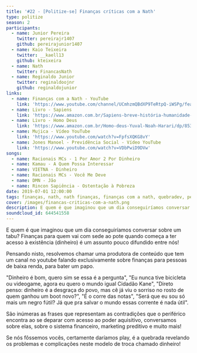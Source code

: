 ```yaml
---
title: '#22 - [Politize-se] Finanças críticas com a Nath'
type: politize
season: 2
participants:
  - name: Junior Pereira
    twitter: pereirajr1407
    github: pereirajunior1407
  - name: Kaio Teixeira
    twitter: __kaell13
    github: kteixeira
  - name: Nath
    twitter: FinancasNath
  - name: Reginaldo Junior
    twitter: reginaldoojnr
    github: reginaldojunior
links:
  - name: Finanças com a Nath - YouTube
    link: 'https://www.youtube.com/channel/UCmhzmQBdXP9TeRtpQ-iWSPg/featured'
  - name: Livro - Sapiens
    link: 'https://www.amazon.com.br/Sapiens-breve-história-humanidade-1288/dp/8525434612'
  - name: Livro - Homo Deus
    link: 'https://www.amazon.com.br/Homo-deus-Yuval-Noah-Harari/dp/8535928197'
  - name: Mujica - Vídeo YouTube
    link: 'https://www.youtube.com/watch?v=FpfsXQKG8vY'
  - name: Jones Manoel - Previdência Social - Vídeo YouTube
    link: 'https://www.youtube.com/watch?v=VDbPwiD9DVw'
songs:
  - name: Racionais MCs - 1 Por Amor 2 Por Dinheiro
  - name: Kamau - A Quem Possa Interessar
  - name: VIETNA - Dinheiro
  - name: Racionais MCs - Você Me Deve
  - name: DMN - Jão
  - name: Rincon Sapiência - Ostentação à Pobreza
date: 2019-07-01 12:00:00
tags: finanças, nath, nath finanças, finanças com a nath, quebradev, periferia, baixa renda
cover: /images/financas-criticas-com-a-nath.png
description: E quem é que imaginou que um dia conseguiríamos conversar sobre um tabu? Finanças para quem vai com sede ao pote quando começa a ter acesso à existência (dinheiro) é um assunto pouco difundido entre nós!
soundcloud_id: 644541558
---
```


E quem é que imaginou que um dia conseguiríamos conversar sobre um tabu? Finanças para quem vai com sede ao pote quando começa a ter acesso à existência (dinheiro) é um assunto pouco difundido entre nós!

Pensando nisto, resolvemos chamar uma produtora de conteúdo que tem um canal no youtube falando exclusivamente sobre finanças para pessoas de baixa renda, para bater um papo.

"Dinheiro é bom, quero sim se essa é a pergunta", "Eu nunca tive bicicleta ou videogame, agora eu quero o mundo igual Cidadão Kane", "Direto penso: dinheiro é a desgraça do povo, mas cê já viu o sorriso no rosto de quem ganhou um boot novo?", "É o corre das notas", "Será que eu sou só mais um negro fútil? Já que pra salvar o mundo essas corrente é nada útil".

São inúmeras as frases que representam as contradições que o periférico encontra ao se deparar com acesso ao poder aquisitivo, conversamos sobre elas, sobre o sistema financeiro, marketing preditivo e muito mais!

Se nós fôssemos vocês, certamente daríamos play, é a quebrada revelando os problemas e complicações neste modelo de troca chamado dinheiro!